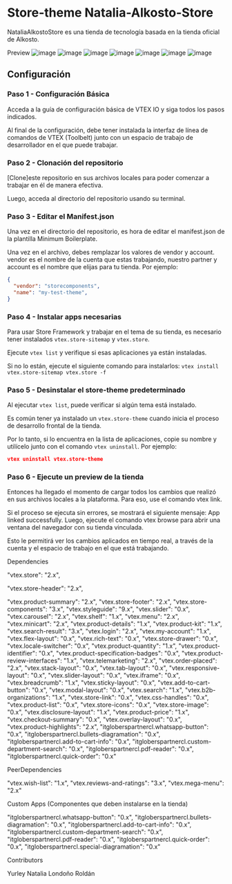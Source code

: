 # Store-theme Natalia-Alkosto-Store 

NataliaAlkostoStore es una tienda de tecnología basada en la tienda oficial de Alkosto.

Preview
![image](https://user-images.githubusercontent.com/55117122/204119463-b0be341d-5bc4-4ae8-8c78-c0f017a733db.png)
![image](https://user-images.githubusercontent.com/55117122/204119466-d9092602-861f-4eab-af6f-a273134ab9b3.png)
![image](https://user-images.githubusercontent.com/55117122/204119477-e8516a17-a3d6-42b7-a287-d79a7b3cd10d.png)
![image](https://user-images.githubusercontent.com/55117122/204119487-49d38295-4835-4627-8d38-6497a65cb951.png)
![image](https://user-images.githubusercontent.com/55117122/204119495-c7e2aad3-9388-4043-9bae-35e6300ccb6b.png)
![image](https://user-images.githubusercontent.com/55117122/204119508-2c1d8e8f-a5c8-4ac2-8928-3de7a798efed.png)
![image](https://user-images.githubusercontent.com/55117122/204119539-33088be8-c54e-4eee-a2dc-596cae6a26ec.png)

## Configuración

### Paso 1 - Configuración Básica

Acceda a la guía de configuración básica de VTEX IO y siga todos los pasos indicados.

Al final de la configuración, debe tener instalada la interfaz de línea de comandos de VTEX (Toolbelt) junto con un espacio de trabajo de desarrollador en el que puede trabajar.

### Paso 2 - Clonación del repositorio

[Clone]este repositorio en sus archivos locales para poder comenzar a trabajar en él de manera efectiva.

Luego, acceda al directorio del repositorio usando su terminal.

### Paso 3 - Editar el Manifest.json

Una vez en el directorio del repositorio, es hora de editar el manifest.json de la plantilla Minimum Boilerplate.

Una vez en el archivo, debes remplazar los valores de vendor y account. vendor es el nombre de la cuenta que estas trabajando, nuestro partner y account es el nombre que elijas para tu tienda. Por ejemplo:

```json
{
  "vendor": "storecomponents",
  "name": "my-test-theme",
}
```

### Paso 4 - Instalar apps necesarias

Para usar Store Framework y trabajar en el tema de su tienda, es necesario tener instalados `vtex.store-sitemap` y `vtex.store`.

Ejecute `vtex list` y verifique si esas aplicaciones ya están instaladas. 

Si no lo están, ejecute el siguiente comando para instalarlos: `vtex install vtex.store-sitemap vtex.store -f`

### Paso 5 - Desinstalar el store-theme predeterminado

Al ejecutar `vtex list`, puede verificar si algún tema está instalado.

Es común tener ya instalado un `vtex.store-theme` cuando inicia el proceso de desarrollo frontal de la tienda. 

Por lo tanto, si lo encuentra en la lista de aplicaciones, copie su nombre y utilícelo junto con el comando `vtex uninstall`. Por ejemplo:

```json
vtex uninstall vtex.store-theme
```

### Paso 6 - Ejecute un preview de la tienda

Entonces ha llegado el momento de cargar todos los cambios que realizó en sus archivos locales a la plataforma. Para eso, use el comando vtex link.

Si el proceso se ejecuta sin errores, se mostrará el siguiente mensaje: App linked successfully. Luego, ejecute el comando vtex browse para abrir una ventana del navegador con su tienda vinculada.

Esto le permitirá ver los cambios aplicados en tiempo real, a través de la cuenta y el espacio de trabajo en el que está trabajando.

Dependencies

"vtex.store": "2.x",

"vtex.store-header": "2.x",

"vtex.product-summary": "2.x",
"vtex.store-footer": "2.x",
"vtex.store-components": "3.x",
"vtex.styleguide": "9.x",
"vtex.slider": "0.x",
"vtex.carousel": "2.x",
"vtex.shelf": "1.x",
"vtex.menu": "2.x",
"vtex.minicart": "2.x",
"vtex.product-details": "1.x",
"vtex.product-kit": "1.x",
"vtex.search-result": "3.x",
"vtex.login": "2.x",
"vtex.my-account": "1.x",
"vtex.flex-layout": "0.x",
"vtex.rich-text": "0.x",
"vtex.store-drawer": "0.x",
"vtex.locale-switcher": "0.x",
"vtex.product-quantity": "1.x",
"vtex.product-identifier": "0.x",
"vtex.product-specification-badges": "0.x",
"vtex.product-review-interfaces": "1.x",
"vtex.telemarketing": "2.x",
"vtex.order-placed": "2.x",
"vtex.stack-layout": "0.x",
"vtex.tab-layout": "0.x",
"vtex.responsive-layout": "0.x",
"vtex.slider-layout": "0.x",
"vtex.iframe": "0.x",
"vtex.breadcrumb": "1.x",
"vtex.sticky-layout": "0.x",
"vtex.add-to-cart-button": "0.x",
"vtex.modal-layout": "0.x",
"vtex.search": "1.x",
"vtex.b2b-organizations": "1.x",
"vtex.store-link": "0.x",
"vtex.css-handles": "0.x",
"vtex.product-list": "0.x",
"vtex.store-icons": "0.x",
"vtex.store-image": "0.x",
"vtex.disclosure-layout": "1.x",
"vtex.product-price": "1.x",
"vtex.checkout-summary": "0.x",
"vtex.overlay-layout": "0.x",
"vtex.product-highlights": "2.x",
"itgloberspartnercl.whatsapp-button": "0.x",
"itgloberspartnercl.bullets-diagramation": "0.x",
"itgloberspartnercl.add-to-cart-info": "0.x",
"itgloberspartnercl.custom-department-search": "0.x",
"itgloberspartnercl.pdf-reader": "0.x",
"itgloberspartnercl.quick-order": "0.x"

PeerDependencies

"vtex.wish-list": "1.x",
"vtex.reviews-and-ratings": "3.x",
"vtex.mega-menu": "2.x"

Custom Apps (Componentes que deben instalarse en la tienda)

"itgloberspartnercl.whatsapp-button": "0.x",
"itgloberspartnercl.bullets-diagramation": "0.x",
"itgloberspartnercl.add-to-cart-info": "0.x",
"itgloberspartnercl.custom-department-search": "0.x",
"itgloberspartnercl.pdf-reader": "0.x",
"itgloberspartnercl.quick-order": "0.x",
"itgloberspartnercl.special-diagramation": "0.x"

Contributors

Yurley Natalia Londoño Roldán
